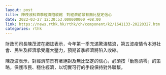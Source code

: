 ```yaml
---
layout: post
title: 陳茂波料首季經濟陷收縮　對經濟前景有無比堅定信心
date: 2022-03-27 12:30:53.000000000 +08:00
link: https://news.rthk.hk/rthk/ch/component/k2/1641133-20220327.htm
categories: rthk
---
```


財政司司長陳茂波在網誌表示，今年第一季充滿驚濤駭浪，第五波疫情令本港社會、民生及經濟承受龐大壓力，預期首季經濟將陷入收縮。

陳茂波表示，對經濟前景有著絕對及無比堅定的信心，必須按「動態清零」的策略，保護市民、穩住經濟，以切實可行的手段保持對外聯繫。
